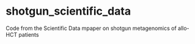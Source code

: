 # shotgun_scientific_data
 Code from the Scientific Data mpaper on shotgun metagenomics of allo-HCT patients
